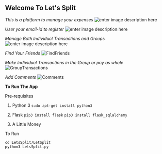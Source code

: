 ## Welcome To Let's Split
*This is a platform to manage your expenses*
![enter image description here](https://lh3.googleusercontent.com/EQ_xpInVihgIVfqoUr4BCzAgbBWNTfcWM2ugdJyKfDc2vis3tMLLrkd2gAZgOZc3onzKuA4oAxWS "Home")

*User your email-id to register*
![enter image description here](https://lh3.googleusercontent.com/3uVscIkS6p8ILakrSSkF8V7PXLS--S2G804sRuNY6HYr-b2d0OZXd-ddAekwiGelIPH9znJ75S-I "Sign Up")

*Manage Both Individual Transactions and Groups*
![enter image description here](https://lh3.googleusercontent.com/hzH3QOdvwuvHvPqqjwODlLSxiEghL0qLHsa5hFU6yo0HqEmq5ooyMkifi21mcQYhaa_PzGhxz0DX "Profile")

*Find Your Friends*
![](https://lh3.googleusercontent.com/nADG9NebTWQjUN8of_UVsUGnbeRhDBWjDH4tZ4aRj1V4RXbl70wMutvJfxdVq0pabBCwzagPzP25 "FindFriends")

*Make Individual Transactions in the Group or pay as whole*
![](https://lh3.googleusercontent.com/ZYtRwlp4UL5_8E9ZMHDUupJEIwYV7mtpYoraECet3YrJhyVfjQDko91Y5SwCLWm72MbImlqI0hAT "GroupTransactions")

*Add Comments*
![](https://lh3.googleusercontent.com/A0K2z7mVJ--4V3uddC-EZwetnOkFiZbrZVg6G_8qd2eMG0GNF02xyR51TdRyleDrZY9Bt8utjCIe "Comments")

**To Run The App**

Pre-requisites

 1. Python 3
	 `sudo apt-get install python3`

 2. Flask
	 `pip3 install flask`
	 `pip3 install flask_sqlalchemy`

 3. A Little Money


To Run

    cd LetsSplit/LetSplit
    python3 LetsSplit.py
